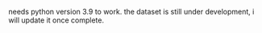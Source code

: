 needs python version 3.9 to work. the dataset is still under development, i will update it once complete.
